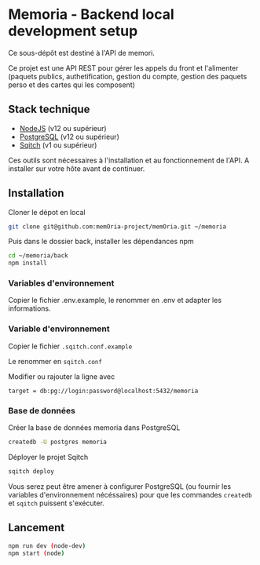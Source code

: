 # Memoria - Backend local development setup

Ce sous-dépôt est destiné à l'API de memori.

Ce projet est une API REST pour gérer les appels du front et l'alimenter (paquets publics, authetification, gestion du compte, gestion des paquets perso et des cartes qui les composent) 

## Stack technique

- [NodeJS](https://nodejs.org/en/download) (v12 ou supérieur)
- [PostgreSQL](https://postgresql.org/download) (v12 ou supérieur)
- [Sqitch](https://sqitch.org/download) (v1 ou supérieur)

Ces outils sont nécessaires à l'installation et au fonctionnement de l'API.
A installer sur votre hôte avant de continuer.

## Installation

Cloner le dépot en local

```bash
git clone git@github.com:memOria-project/memOria.git ~/memoria
```

Puis dans le dossier back, installer les dépendances npm

```bash
cd ~/memoria/back
npm install
```

### Variables d'environnement
Copier le fichier .env.example, le renommer en .env et adapter les informations.

### Variable d'environnement

Copier le fichier `.sqitch.conf.example`

Le renommer en `sqitch.conf` 

Modifier ou rajouter la ligne avec
```
target = db:pg://login:password@localhost:5432/memoria
```

### Base de données
Créer la base de données memoria dans PostgreSQL

```bash
createdb -U postgres memoria
```

Déployer le projet Sqitch
```bash
sqitch deploy
```

Vous serez peut être amener à configurer PostgreSQL (ou fournir les variables d'environnement nécéssaires) pour que les commandes `createdb` et `sqitch` puissent s'exécuter.

## Lancement 

```bash
npm run dev (node-dev)
npm start (node)
```